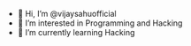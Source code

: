 - 👋 Hi, I’m @vijaysahuofficial
- 👀 I’m interested in Programming and Hacking
- 🌱 I’m currently learning Hacking

<!---
vijaysahuofficial/vijaysahuofficial is a ✨ special ✨ repository because its `README.md` (this file) appears on your GitHub profile.
You can click the Preview link to take a look at your changes.
--->

